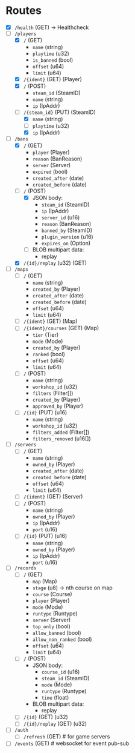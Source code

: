 # Routes

- [x] `/health` (GET) -> Healthcheck
- [ ] `/players`
  - [x] `/` (GET)
    - `name` (string)
    - `playtime` (u32)
    - `is_banned` (bool)
    - `offset` (u64)
    - `limit` (u64)
  - [x] `/{ident}` (GET) (Player)
  - [x] `/` (POST)
    - `steam_id` (SteamID)
    - `name` (string)
    - `ip` (IpAddr)
  - [ ] `/{steam_id}` (PUT) (SteamID)
    - [x] `name` (string)
    - [ ] `playtime` (u32)
    - [x] `ip` (IpAddr)
- [ ] `/bans`
  - [x] `/` (GET)
    - `player` (Player)
    - `reason` (BanReason)
    - `server` (Server)
    - `expired` (bool)
    - `created_after` (date)
    - `created_before` (date)
  - [ ] `/` (POST)
    - [x] JSON body:
      - `steam_id` (SteamID)
      - `ip` (IpAddr)
      - `server_id` (u16)
      - `reason` (BanReason)
      - `banned_by` (SteamID)
      - `plugin_version` (u16)
      - `expires_on` (Option<DateTime>)
    - [ ] BLOB multipart data:
      - replay
  - [x] `/{id}/replay` (u32) (GET)
- [ ] `/maps`
  - [ ] `/` (GET)
    - `name` (string)
    - `created_by` (Player)
    - `created_after` (date)
    - `created_before` (date)
    - `offset` (u64)
    - `limit` (u64)
  - [ ] `/{ident}` (GET) (Map)
  - [ ] `/{ident}/courses` (GET) (Map)
    - `tier` (Tier)
    - `mode` (Mode)
    - `created_by` (Player)
    - `ranked` (bool)
    - `offset` (u64)
    - `limit` (u64)
  - [ ] `/` (POST)
    - `name` (string)
    - `workshop_id` (u32)
    - `filters` (Filter[])
    - `created_by` (Player)
    - `approved_by` (Player)
  - [ ] `/{id}` (PUT) (u16)
    - `name` (string)
    - `workshop_id` (u32)
    - `filters_added` (Filter[])
    - `filters_removed` (u16[])
- [ ] `/servers`
  - [ ] `/` (GET)
    - `name` (string)
    - `owned_by` (Player)
    - `created_after` (date)
    - `created_before` (date)
    - `offset` (u64)
    - `limit` (u64)
  - [ ] `/{ident}` (GET) (Server)
  - [ ] `/` (POST)
    - `name` (string)
    - `owned_by` (Player)
    - `ip` (IpAddr)
    - `port` (u16)
  - [ ] `/{id}` (PUT) (u16)
    - `name` (string)
    - `owned_by` (Player)
    - `ip` (IpAddr)
    - `port` (u16)
- [ ] `/records`
  - [ ] `/` (GET)
    - `map` (Map)
    - `stage` (u8) -> nth course on map
    - `course` (Course)
    - `player` (Player)
    - `mode` (Mode)
    - `runtype` (Runtype)
    - `server` (Server)
    - `top_only` (bool)
    - `allow_banned` (bool)
    - `allow_non_ranked` (bool)
    - `offset` (u64)
    - `limit` (u64)
  - [ ] `/` (POST)
    - JSON body:
      - `course_id` (u16)
      - `steam_id` (SteamID)
      - `mode` (Mode)
      - `runtype` (Runtype)
      - `time` (float)
    - BLOB multipart data:
      - replay
  - [ ] `/{id}` (GET) (u32)
  - [ ] `/{id}/replay` (GET) (u32)
- [ ] `/auth`
  - [ ] `/refresh` (GET) # for game servers
- [ ] `/events` (GET) # websocket for event pub-sub
